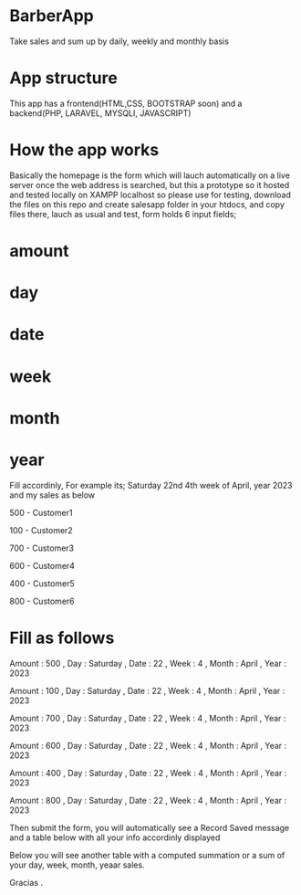 # BarberApp
Take sales and sum up by daily, weekly and monthly basis

# App structure
This app has a frontend(HTML,CSS, BOOTSTRAP soon) and a backend(PHP, LARAVEL, MYSQLI, JAVASCRIPT)

# How the app works
Basically the homepage is the form which will lauch automatically on a live server once the web address is searched, but this 
a prototype so it hosted and tested locally on XAMPP localhost so please use for testing, download the files on this repo and create salesapp folder
in your htdocs, and copy files there, lauch as usual and test, form holds 6 input fields;

# amount
# day
# date
# week
# month
# year

Fill accordinly, For example its; Saturday 22nd 4th week of April, year 2023 and my sales as below

500 - Customer1

100 - Customer2

700 - Customer3

600 - Customer4

400 - Customer5

800 - Customer6

# Fill as follows

Amount : 500 , Day : Saturday , Date : 22 , Week : 4 , Month : April , Year : 2023

Amount : 100 , Day : Saturday , Date : 22 , Week : 4 , Month : April , Year : 2023

Amount : 700 , Day : Saturday , Date : 22 , Week : 4 , Month : April , Year : 2023

Amount : 600 , Day : Saturday , Date : 22 , Week : 4 , Month : April , Year : 2023

Amount : 400 , Day : Saturday , Date : 22 , Week : 4 , Month : April , Year : 2023

Amount : 800 , Day : Saturday , Date : 22 , Week : 4 , Month : April , Year : 2023

Then submit the form, you will automatically see a Record Saved message and a table below with all your info accordinly displayed 

Below you will see another table with a computed summation or a sum of your day, week, month, yeaar sales.


Gracias .






